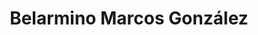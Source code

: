 ---
title: "Belarmino Marcos González"
url: /cimanes-del-tejar/belarmino-marcos-gonzalez/
shop: Bäckerei
---